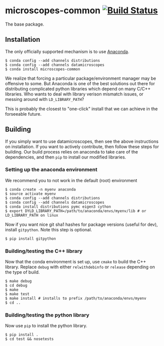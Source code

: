 # microscopes-common [![Build Status](https://magnum.travis-ci.com/datamicroscopes/common.svg?token=vAx3hGEdmPG3ovJq2Zv6&branch=master)](https://magnum.travis-ci.com/datamicroscopes/common)

The base package. 

## Installation
The only officially supported mechanism is to use [Anaconda](https://store.continuum.io/cshop/anaconda/). 

    $ conda config --add channels distributions 
    $ conda config --add channels datamicroscopes
    $ conda install microscopes-common

We realize that forcing a particular package/environment manager may be offensive to some.
But Anaconda is one of the best solutions out there for distributing complicated python libraries
which depend on many C/C++ libraries. Who wants to deal with library verison mismatch issues, or 
messing around with `LD_LIBRARY_PATH`?

This is probably the closest to "one-click" install that we can achieve in the forseeable future. 

## Building
If you simply want to use datamicroscopes, then see the above instructions on installation. If you want to actively contribute, then follow these steps for building. Our build process relies on anaconda to take care of the dependencies, and then `pip` to install our modified libraries. 

### Setting up the anaconda environment
We recommend you to not work in the default (root) environment

    $ conda create -n myenv anaconda 
    $ source activate myenv
    $ conda config --add channels distributions 
    $ conda config --add channels datamicroscopes
    $ conda install distributions pymc eigen3 cython
    $ export DYLD_LIBRARY_PATH=/path/to/anaconda/envs/myenv/lib # or LD_LIBRARY_PATH on linux
    
Now if you want nice git sha1 hashes for package versions (useful for dev), install `gitpython`. Note this step is optional. 
    
    $ pip install gitpython
    
### Building/testing the C++ library
Now that the conda environment is set up, use `cmake` to build the C++ library. Replace `debug` with either `relwithdebinfo` or `release` depending on the type of build.

    $ make debug 
    $ cd debug
    $ make 
    $ make test 
    $ make install # installs to prefix /path/to/anaconda/envs/myenv
    $ cd ..
  
### Building/testing the python library
Now use `pip` to install the python library.

    $ pip install . 
    $ cd test && nosetests
